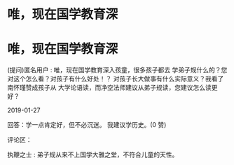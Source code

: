 # 唯，现在国学教育深

# 唯，现在国学教育深

(提问)匿名用户 : 唯，现在国学教育深入孩童，很多孩子都去 学弟子规什么的？您对这个怎么看？对孩子有什么好处！？ 对孩子长大做事有什么实际意义？我看了南怀瑾赞成孩子从 大学论语读，而净空法师建议从弟子规读，您建议怎么读更 好？

2019-01-27

回答：学一点肯定好，但不必沉迷。 我建议学历史。(0 赞)

评论区：

执鞭之士 : 弟子规从来不上国学大雅之堂，不符合儿童的天性。
